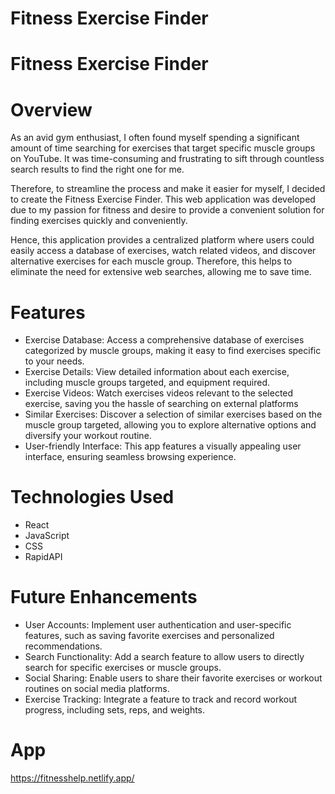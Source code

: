 # Fitness Exercise Finder

# Fitness Exercise Finder

# Overview

As an avid gym enthusiast, I often found myself spending a significant amount of time searching for exercises that target specific muscle groups on YouTube. It was time-consuming and frustrating to sift through countless search results to find the right one for me. 

Therefore, to streamline the process and make it easier for myself, I decided to create the Fitness Exercise Finder. This web application was developed due to my passion for fitness and desire to provide a convenient solution for finding exercises quickly and conveniently.

Hence, this application provides a centralized platform where users could easily access a database of exercises, watch related videos, and discover alternative exercises for each muscle group. Therefore, this helps to eliminate the need for extensive web searches, allowing me to save time.

# Features

- Exercise Database: Access a comprehensive database of exercises categorized by muscle groups, making it easy to find exercises specific to your needs.
- Exercise Details: View detailed information about each exercise, including muscle groups targeted, and equipment required.
- Exercise Videos: Watch exercises videos relevant to the selected exercise, saving you the hassle of searching on external platforms
- Similar Exercises: Discover a selection of similar exercises based on the muscle group targeted, allowing you to explore alternative options and diversify your workout routine.
- User-friendly Interface: This app features a visually appealing user interface, ensuring seamless browsing experience.

# Technologies Used

- React
- JavaScript
- CSS
- RapidAPI

# Future Enhancements

- User Accounts: Implement user authentication and user-specific features, such as saving favorite exercises and personalized recommendations.
- Search Functionality: Add a search feature to allow users to directly search for specific exercises or muscle groups.
- Social Sharing: Enable users to share their favorite exercises or workout routines on social media platforms.
- Exercise Tracking: Integrate a feature to track and record workout progress, including sets, reps, and weights.

# App

https://fitnesshelp.netlify.app/
